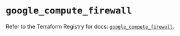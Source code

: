 # `google_compute_firewall`

Refer to the Terraform Registry for docs: [`google_compute_firewall`](https://registry.terraform.io/providers/hashicorp/google/5.19.0/docs/resources/compute_firewall).

